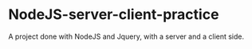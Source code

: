 # NodeJS-server-client-practice
A project done with NodeJS and Jquery, with a server and a client side. 
